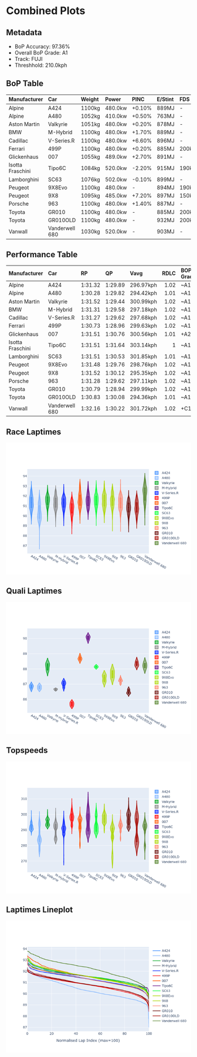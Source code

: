 # Combined Plots

## Metadata

- BoP Accuracy: 97.36%
- Overall BoP Grade: A1
- Track: FUJI
- Threshhold: 210.0kph

## BoP Table
| Manufacturer     | Car            | Weight   | Power   | PINC   | E/Stint   | FDS    |
|:-----------------|:---------------|:---------|:--------|:-------|:----------|:-------|
| Alpine           | A424           | 1100kg   | 480.0kw | +0.10% | 889MJ     | -      |
| Alpine           | A480           | 1052kg   | 410.0kw | +0.50% | 763MJ     | -      |
| Aston Martin     | Valkyrie       | 1051kg   | 480.0kw | +0.20% | 878MJ     | -      |
| BMW              | M-Hybrid       | 1100kg   | 480.0kw | +1.70% | 889MJ     | -      |
| Cadillac         | V-Series.R     | 1100kg   | 480.0kw | +6.60% | 896MJ     | -      |
| Ferrari          | 499P           | 1100kg   | 480.0kw | +0.20% | 885MJ     | 200kph |
| Glickenhaus      | 007            | 1055kg   | 489.0kw | +2.70% | 891MJ     | -      |
| Isotta Fraschini | Tipo6C         | 1084kg   | 520.0kw | -2.20% | 915MJ     | 190kph |
| Lamborghini      | SC63           | 1076kg   | 502.0kw | -0.10% | 899MJ     | -      |
| Peugeot          | 9X8Evo         | 1100kg   | 480.0kw | -      | 894MJ     | 190kph |
| Peugeot          | 9X8            | 1095kg   | 485.0kw | +7.20% | 897MJ     | 150kph |
| Porsche          | 963            | 1100kg   | 480.0kw | +1.40% | 887MJ     | -      |
| Toyota           | GR010          | 1100kg   | 480.0kw | -      | 885MJ     | 200kph |
| Toyota           | GR010OLD       | 1100kg   | 480.0kw | -      | 932MJ     | 200kph |
| Vanwall          | Vanderwell 680 | 1030kg   | 520.0kw | -      | 903MJ     | -      |

## Performance Table
| Manufacturer     | Car            | RP      | QP      | Vavg      |   RDLC | BOP-Grade   | Match   |
|:-----------------|:---------------|:--------|:--------|:----------|-------:|:------------|:--------|
| Alpine           | A424           | 1:31.32 | 1:29.89 | 296.97kph |   1.02 | ~A1         | 99.27%  |
| Alpine           | A480           | 1:30.28 | 1:29.82 | 294.42kph |   1.01 | ~A1         | 96.75%  |
| Aston Martin     | Valkyrie       | 1:31.52 | 1:29.44 | 300.99kph |   1.02 | ~A1         | 100.00% |
| BMW              | M-Hybrid       | 1:31.31 | 1:29.58 | 297.18kph |   1.02 | ~A1         | 100.00% |
| Cadillac         | V-Series.R     | 1:31.27 | 1:29.62 | 297.68kph |   1.02 | ~A1         | 99.96%  |
| Ferrari          | 499P           | 1:30.73 | 1:28.96 | 299.63kph |   1.02 | ~A1         | 99.08%  |
| Glickenhaus      | 007            | 1:31.51 | 1:30.76 | 300.56kph |   1.01 | +A2         | 94.15%  |
| Isotta Fraschini | Tipo6C         | 1:31.51 | 1:31.64 | 303.14kph |   1    | ~A1         | 98.51%  |
| Lamborghini      | SC63           | 1:31.51 | 1:30.53 | 301.85kph |   1.01 | ~A1         | 98.19%  |
| Peugeot          | 9X8Evo         | 1:31.48 | 1:29.76 | 298.76kph |   1.02 | ~A1         | 97.45%  |
| Peugeot          | 9X8            | 1:31.52 | 1:30.12 | 295.35kph |   1.02 | ~A1         | 98.91%  |
| Porsche          | 963            | 1:31.28 | 1:29.62 | 297.11kph |   1.02 | ~A1         | 99.89%  |
| Toyota           | GR010          | 1:30.79 | 1:28.94 | 299.99kph |   1.02 | ~A1         | 99.46%  |
| Toyota           | GR010OLD       | 1:30.83 | 1:30.08 | 294.36kph |   1.01 | ~A1         | 100.00% |
| Vanwall          | Vanderwell 680 | 1:32.16 | 1:30.22 | 301.72kph |   1.02 | +C1         | 78.72%  |

## Race Laptimes
![Race Laptimes](images/race_violin.png)

## Quali Laptimes
![Quali Laptimes](images/quali_violin.png)

## Topspeeds
![Topspeeds](images/topspeed_violin.png)

## Laptimes Lineplot
![Laptimes Lineplot](images/laptime_line.png)


